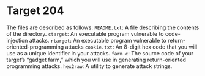 # Target 204
The files are described as follows:
`README.txt`: A file describing the contents of the directory.
`ctarget`: An executable program vulnerable to code-injection attacks.
`rtarget`: An executable program vulnerable to return-oriented-programming attacks
`cookie.txt`: An 8-digit hex code that you will use as a unique identifier in your attacks.
`farm.c`: The source code of your target’s “gadget farm,” which you will use in generating return-oriented programming attacks.
`hex2raw`: A utility to generate attack strings.
